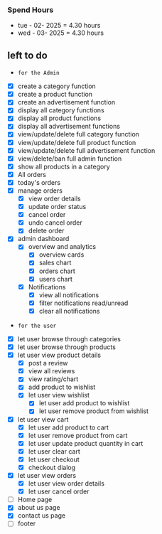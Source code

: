 ### Spend Hours

- tue - 02- 2025 = 4.30 hours
- wed - 03- 2025 = 4.30 hours

## left to do

- `for the Admin`
- [x] create a category function
- [x] create a product function
- [x] create an advertisement function
- [x] display all category functions
- [x] display all product functions
- [x] display all advertisement functions
- [x] view/update/delete full category function
- [x] view/update/delete full product function
- [x] view/update/delete full advertisement function
- [x] view/delete/ban full admin function
- [x] show all products in a category
- [x] All orders
- [x] today's orders
- [x] manage orders
    - [x] view order details
    - [x] update order status
    - [x] cancel order
    - [x] undo cancel order
    - [x] delete order
- [x] admin dashboard
    - [x] overview and analytics
        - [x] overview cards
        - [x] sales chart
        - [x] orders chart
        - [x] users chart
    - [x] Notifications
        - [x] view all notifications
        - [x] filter notifications read/unread
        - [x] clear all notifications

- `for the user`
- [x] let user browse through categories
- [x] let user browse through products
- [x] let user view product details
    - [x] post a review
    - [x] view all reviews
    - [x] view rating/chart
    - [x] add product to wishlist
    - [x] let user view wishlist
        - [x] let user add product to wishlist
        - [x] let user remove product from wishlist
- [x] let user view cart
    - [x] let user add product to cart
    - [x] let user remove product from cart
    - [x] let user update product quantity in cart
    - [x] let user clear cart
    - [x] let user checkout
    - [x] checkout dialog
- [x] let user view orders
    - [x] let user view order details
    - [x] let user cancel order
- [ ] Home page
- [x] about us page
- [x] contact us page
- [ ] footer